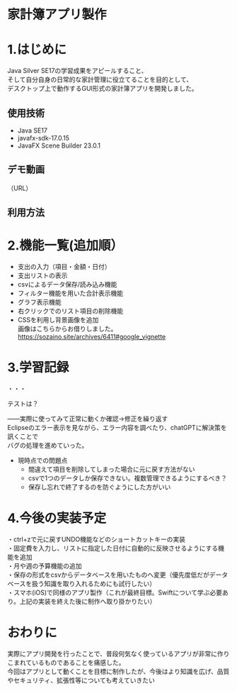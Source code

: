 # 家計簿アプリ製作

# 1.はじめに

Java Silver SE17の学習成果をアピールすること、  
そして自分自身の日常的な家計管理に役立てることを目的として、  
デスクトップ上で動作するGUI形式の家計簿アプリを開発しました。


## 使用技術    
- Java SE17  
- javafx-sdk-17.0.15  
- JavaFX Scene Builder 23.0.1

## デモ動画

（URL）  

## 利用方法


  
# 2.機能一覧(追加順）  

- 支出の入力（項目・金額・日付）  
- 支出リストの表示  
- csvによるデータ保存/読み込み機能  
- フィルター機能を用いた合計表示機能  
- グラフ表示機能  
- 右クリックでのリスト項目の削除機能  
- CSSを利用し背景画像を追加  
   画像はこちらからお借りしました。https://sozaino.site/archives/6411#google_vignette 
   
# 3.学習記録  
・・・  

テストは？  

――実際に使ってみて正常に動くか確認→修正を繰り返す  
Eclipseのエラー表示を見ながら、エラー内容を調べたり、chatGPTに解決策を訊くことで  
バグの処理を進めていった。  

- 現時点での問題点  
   -  間違えて項目を削除してしまった場合に元に戻す方法がない  
   - csvで1つのデータしか保存できない。複数管理できるようにするべき？  
   - 保存し忘れで終了するのを防ぐようにした方がいい  

# 4.今後の実装予定  
・ctrl+zで元に戻すUNDO機能などのショートカットキーの実装  
・固定費を入力し、リストに指定した日付に自動的に反映させるようにする機能を追加  
・月や週の予算機能の追加  
・保存の形式をcsvからデータベースを用いたものへ変更（優先度低だがデータベースを扱う知識を取り入れるためにも試行したい）  
・スマホ(iOS)で同様のアプリ製作（これが最終目標。Swiftについて学ぶ必要あり。上記の実装を終えた後に制作へ取り掛かりたい）

# おわりに

実際にアプリ開発を行ったことで、普段何気なく使っているアプリが非常に作りこまれているものであることを痛感した。  
今回はアプリとして動くことを目標に制作したが、今後はより知識を広げ、品質やセキュリティ、拡張性等についても考えていきたい
